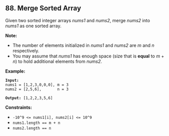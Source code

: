 ## 88. Merge Sorted Array
Given two sorted integer arrays *nums1* and *nums2*, merge *nums2* into *nums1* as one sorted array.

**Note:**
* The number of elements initialized in *nums1* and *nums2* are *m* and *n* respectively.
* You may assume that *nums1* has enough space (size that is **equal** to *m* + *n*) to hold additional elements from *nums2*.

**Example:**
<pre><code><b>Input:</b>
nums1 = [1,2,3,0,0,0], m = 3
nums2 = [2,5,6],       n = 3

<b>Output:</b> [1,2,2,3,5,6]
</code></pre>

**Constraints:**
* `-10^9 <= nums1[i], nums2[i] <= 10^9`
* `nums1.length == m + n`
* `nums2.length == n`